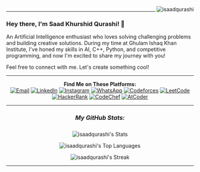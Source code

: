 <img align="right" src="https://visitor-badge.laobi.icu/badge?page_id=isaadqurashi/isaadqurashi" alt="isaadqurashi">    

<p align="center">
</p>


<hr>

### Hey there, I'm Saad Khurshid Qurashi! 👋

An Artificial Intelligence enthusiast who loves solving challenging problems and building creative solutions. During my time at Ghulam Ishaq Khan Institute, I've honed my skills in AI, C++, Python, and competitive programming, and now I'm excited to share my journey with you!

Feel free to connect with me. Let's create something cool!


<div align="center">

<hr>

<strong> Find Me on These Platforms: </strong>  
[![Email](https://img.shields.io/badge/Email-%25-%23D14836.svg?logo=gmail&logoColor=white)](mailto:saadkhurshidqureshi@gmail.com)
[![LinkedIn](https://img.shields.io/badge/LinkedIn-%230077B5.svg?logo=linkedin&logoColor=white)](https://www.linkedin.com/in/isaadqurashi) 
[![Instagram](https://img.shields.io/badge/Instagram-%23E4405F.svg?logo=instagram&logoColor=white)](https://instagram.com/isaadqurashi)
[![WhatsApp](https://img.shields.io/badge/WhatsApp-%25-%2300E676.svg?logo=whatsapp&logoColor=white)](https://web.whatsapp.com/send/?phone=%2B923171258892&text&type=phone_number&app_absent=0)
[![Codeforces](https://img.shields.io/badge/Codeforces-%25-%231A1B27.svg?logo=codeforces&logoColor=white)](https://codeforces.com/profile/saadkhurshidqureshi)
[![LeetCode](https://img.shields.io/badge/LeetCode-Profile-orange?style=flat&logo=leetcode&logoColor=white)](https://leetcode.com/u/PrOfEsS0R/)
[![HackerRank](https://img.shields.io/badge/HackerRank-Profile-blue?style=flat&logo=hackerrank&logoColor=white)](https://www.hackerrank.com/profile/isaadqurashi)
[![CodeChef](https://img.shields.io/badge/CodeChef-Profile-green?style=flat-square&logo=codechef&logoColor=white)](https://www.codechef.com/users/isaadqurashi)
[![AtCoder](https://img.shields.io/badge/AtCoder-Profile-blue?style=flat&logo=atcoder&logoColor=white)](https://atcoder.jp/users/morrtal)

</div>




<div align="center">

<hr>
<h5 style="font-size: 16px;"><strong>My GitHub Stats:</strong></h5>

![isaadqurashi's Stats](https://github-readme-stats.vercel.app/api?username=isaadqurashi&theme=vue-dark&show_icons=true&hide_border=false&count_private=true)

![isaadqurashi's Top Languages](https://github-readme-stats.vercel.app/api/top-langs/?username=isaadqurashi&theme=vue-dark&show_icons=true&hide_border=false&layout=compact)

![isaadqurashi's Streak](https://streak-stats.demolab.com?user=isaadqurashi&theme=vue-dark&hide_border=false)

<hr>

</div>



